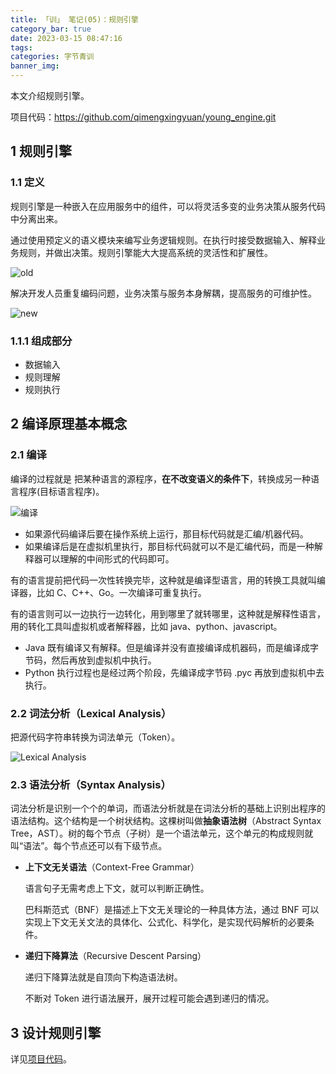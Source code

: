 ```yaml
---
title: 「训」 笔记(05)：规则引擎
category_bar: true
date: 2023-03-15 08:47:16
tags:
categories: 字节青训
banner_img:
---
```


本文介绍规则引擎。

项目代码：<https://github.com/qimengxingyuan/young_engine.git>

<!-- more -->

## 1 规则引擎

### 1.1 定义

规则引擎是一种嵌入在应用服务中的组件，可以将灵活多变的业务决策从服务代码中分离出来。

通过使用预定义的语义模块来编写业务逻辑规则。在执行时接受数据输入、解释业务规则，并做出决策。规则引擎能大大提高系统的灵活性和扩展性。

![old](1.png)

解决开发人员重复编码问题，业务决策与服务本身解耦，提高服务的可维护性。

![new](2.png)

### 1.1.1 组成部分

* 数据输入
* 规则理解
* 规则执行

## 2 编译原理基本概念

### 2.1 编译

编译的过程就是 把某种语言的源程序，**在不改变语义的条件下**，转换成另一种语言程序(目标语言程序)。

![编译](3.jpg)

* 如果源代码编译后要在操作系统上运行，那目标代码就是汇编/机器代码。
* 如果编译后是在虚拟机里执行，那目标代码就可以不是汇编代码，而是一种解释器可以理解的中间形式的代码即可。

有的语言提前把代码一次性转换完毕，这种就是编译型语言，用的转换工具就叫编译器，比如 C、C++、Go。一次编译可重复执行。

有的语言则可以一边执行一边转化，用到哪里了就转哪里，这种就是解释性语言，用的转化工具叫虚拟机或者解释器，比如 java、python、javascript。

* Java 既有编译又有解释。但是编译并没有直接编译成机器码，而是编译成字节码，然后再放到虚拟机中执行。
* Python 执行过程也是经过两个阶段，先编译成字节码 .pyc 再放到虚拟机中去执行。

### 2.2 词法分析（Lexical Analysis）

把源代码字符串转换为词法单元（Token）。

![Lexical Analysis](4.png)

### 2.3 语法分析（Syntax Analysis）

词法分析是识别一个个的单词，而语法分析就是在词法分析的基础上识别出程序的语法结构。这个结构是一个树状结构。这棵树叫做**抽象语法树**（Abstract Syntax Tree，AST）。树的每个节点（子树）是一个语法单元，这个单元的构成规则就叫“语法”。每个节点还可以有下级节点。

* **上下文无关语法**（Context-Free Grammar）

    语言句子无需考虑上下文，就可以判断正确性。

    巴科斯范式（BNF）是描述上下文无关理论的一种具体方法，通过 BNF 可以实现上下文无关文法的具体化、公式化、科学化，是实现代码解析的必要条件。

* **递归下降算法**（Recursive Descent Parsing）

    递归下降算法就是自顶向下构造语法树。

    不断对 Token 进行语法展开，展开过程可能会遇到递归的情况。

## 3 设计规则引擎

详见[项目代码](https://github.com/qimengxingyuan/young_engine.git)。